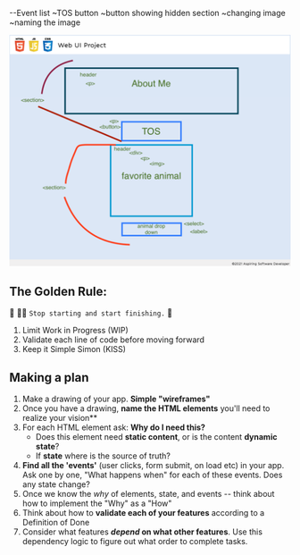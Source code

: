 
--Event list
    ~TOS button
    ~button showing hidden section
    ~changing image
    ~naming the image


![layout](./assets/About-Me-Layout.png)


## The Golden Rule:

🦸 🦸‍♂️ `Stop starting and start finishing.` 🏁

1. Limit Work in Progress (WIP)
1. Validate each line of code before moving forward
1. Keep it Simple Simon (KISS)

## Making a plan

1. Make a drawing of your app. **Simple "wireframes"**
1. Once you have a drawing, **name the HTML elements** you'll need to realize your vision**
1. For each HTML element ask: **Why do I need this?**
    - Does this element need **static content**, or is the content **dynamic state**?
    - If **state** where is the source of truth?
1. **Find all the 'events'** (user clicks, form submit, on load etc) in your app. Ask one by one, "What happens when" for each of these events. Does any state change?
1. Once we know the _why_ of elements, state, and events -- think about how to implement the "Why" as a "How"
1. Think about how to **validate each of your features** according to a Definition of Done
1. Consider what features **_depend_ on what other features**. Use this dependency logic to figure out what order to complete tasks.

